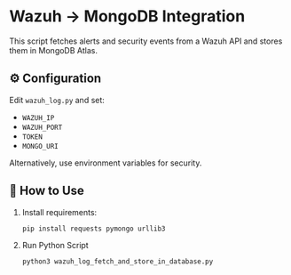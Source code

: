 # Wazuh → MongoDB Integration

This script fetches alerts and security events from a Wazuh API and stores them in MongoDB Atlas.

## ⚙️ Configuration

Edit `wazuh_log.py` and set:

- `WAZUH_IP`
- `WAZUH_PORT`
- `TOKEN`
- `MONGO_URI`

Alternatively, use environment variables for security.

## 🚀 How to Use

1. Install requirements:
   ```bash
   pip install requests pymongo urllib3

2. Run Python Script
   ```bash
   python3 wazuh_log_fetch_and_store_in_database.py
